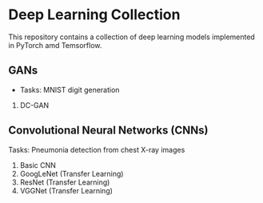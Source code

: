# Deep Learning Collection

This repository contains a collection of deep learning models implemented in PyTorch amd Temsorflow.

## GANs

* Tasks: MNIST digit generation
1. DC-GAN
   
## Convolutional Neural Networks (CNNs)

Tasks: Pneumonia detection from chest X-ray images
1. Basic CNN
2. GoogLeNet (Transfer Learning)
3. ResNet (Transfer Learning)
4. VGGNet (Transfer Learning)
